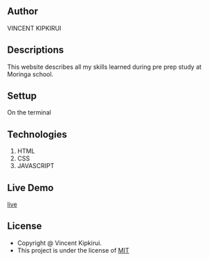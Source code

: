 ## Author
VINCENT KIPKIRUI 
## Descriptions
This website describes all my skills learned during pre prep study at Moringa school.
## Settup
On the terminal


## Technologies
1. HTML
2. CSS 
3. JAVASCRIPT
## Live Demo
[live](https://jepkess.github.io/my-website/)
## License
- Copyright @ Vincent Kipkirui.
- This project is under the license of [MIT](LICENSE.md)

